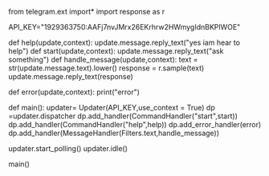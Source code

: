 from telegram.ext import*
import response as r


API_KEY="1929363750:AAFj7nvJMrx26EKrhrw2HWmygIdnBKPlWOE"

def help(update,context):
    update.message.reply_text("yes iam hear to help")
def start(update,context):
    update.message.reply_text("ask something")
def handle_message(update,context):
    text = str(update.message.text).lower()
    response = r.sample(text)
    update.message.reply_text(response)

def error(update,context):
    print("error")

def main():
 updater= Updater(API_KEY,use_context = True)
 dp =updater.dispatcher
 dp.add_handler(CommandHandler("start",start))
 dp.add_handler(CommandHandler("help",help))
 dp.add_error_handler(error)
 dp.add_handler(MessageHandler(Filters.text,handle_message))

 updater.start_polling()
 updater.idle()

main()




